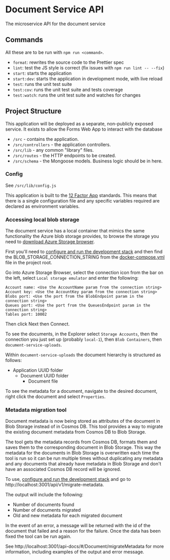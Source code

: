 # Document Service API

The microservice API for the document service

## Commands

All these are to be run with `npm run <command>`.

- `format`: rewrites the source code to the Prettier spec
- `lint`: test the JS style is correct (fix issues with `npm run lint -- --fix`)
- `start`: starts the application
- `start:dev`: starts the application in development mode, with live reload
- `test`: runs the unit test suite
- `test:cov`: runs the unit test suite and tests coverage
- `test:watch`: runs the unit test suite and watches for changes

## Project Structure

This application will be deployed as a separate, non-publicly exposed service.
It exists to allow the Forms Web App to interact with the database

- `/src` - contains the application.
- `/src/controllers` - the application controllers.
- `/src/lib` - any common "library" files.
- `/src/routes` - the HTTP endpoints to be created.
- `/src/schema` - the Mongoose models. Business logic should be in here.

### Config

See `/src/lib/config.js`

This application is built to the [12 Factor App](https://12factor.net/)
standards. This means that there is a single configuration file and any specific
variables required are declared as environment variables.

### Accessing local blob storage

The document service has a local container that mimics the same functionality the Azure blob storage provides, to browse the storage you need to [download Azure Storage browser](https://azure.microsoft.com/en-gb/features/storage-explorer/).

First you'll need to [configure and run the development stack](https://github.com/Planning-Inspectorate/appeal-planning-decision/blob/main/README.md) and then find the BLOB_STORAGE_CONNECTION_STRING from the [docker-compose.yml](https://github.com/Planning-Inspectorate/appeal-planning-decision/blob/main/docker-compose.yml) file in the project root.

Go into Azure Storage Browser, select the connection icon from the bar on the left, select `Local storage emulator` and enter the following:

```
Account name: <Use the AccountName param from the connection string>
Account key: <Use the AccountKey param from the connection string>
Blobs port: <Use the port from the BlobEndpoint param in the connection string>
Queues port: <Use the port from the QueuesEndpoint param in the connection string>
Tables port: 10002
```

Then click Next then Connect.

To see the documents, in the Explorer select `Storage Accounts`, then the connection you just set up (probably `local-1`), then `Blob Containers`, then `document-service-uploads`.

Within `document-service-uploads` the document hierarchy is structured as follows:

- Application UUID folder
  - Document UUID folder
    - Document file

To see the metadata for a document, navigate to the desired document, right click the document and select `Properties`.

### Metadata migration tool

Document metadata is now being stored as attributes of the document in Blob Storage instead of in Cosmos DB. This tool provides a way to migrate the existing document metadata from Cosmos DB to Blob Storage.

The tool gets the metadata records from Cosmos DB, formats them and saves them to the corresponding document in Blob Storage. This way the metadata for the documents in Blob Storage is overwritten each time the tool is run so it can be run multiple times without duplicating any metadata and any documents that already have metadata in Blob Storage and don't have an associated Cosmos DB record will be ignored.

To use, [configure and run the development stack](https://github.com/Planning-Inspectorate/appeal-planning-decision/blob/main/README.md) and go to http://localhost:3001/api/v1/migrate-metadata.

The output will include the following:

- Number of documents found
- Number of documents migrated
- Old and new metadata for each migrated document

In the event of an error, a message will be returned with the id of the document that failed and a reason for the failure. Once the data has been fixed the tool can be run again.

See http://localhost:3001/api-docs/#/Document/migrateMetadata for more information, including examples of the output and error message.
